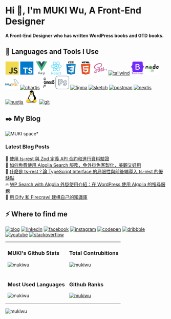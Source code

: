 # Hi 👋, I'm MUKI Wu, A Front-End Designer

**A Front-End Designer who has written WordPress books and GTD books.**
        
## 🚀 Languages and Tools I Use

<a target="_blank" href="https://raw.githubusercontent.com/devicons/devicon/master/icons/javascript/javascript-original.svg" style="display: inline-block;"><img src="https://raw.githubusercontent.com/devicons/devicon/master/icons/javascript/javascript-original.svg" alt="javascript" width="42" height="42" /></a>
<a target="_blank" href="https://raw.githubusercontent.com/devicons/devicon/master/icons/typescript/typescript-original.svg" style="display: inline-block;"><img src="https://raw.githubusercontent.com/devicons/devicon/master/icons/typescript/typescript-original.svg" alt="typescript" width="42" height="42" /></a>
<a target="_blank" href="https://raw.githubusercontent.com/devicons/devicon/master/icons/vuejs/vuejs-original-wordmark.svg" style="display: inline-block;"><img src="https://raw.githubusercontent.com/devicons/devicon/master/icons/vuejs/vuejs-original-wordmark.svg" alt="vuejs" width="42" height="42" /></a>
<a target="_blank" href="https://raw.githubusercontent.com/devicons/devicon/master/icons/react/react-original-wordmark.svg" style="display: inline-block;"><img src="https://raw.githubusercontent.com/devicons/devicon/master/icons/react/react-original-wordmark.svg" alt="react" width="42" height="42" /></a>
<a target="_blank" href="https://raw.githubusercontent.com/devicons/devicon/master/icons/css3/css3-original-wordmark.svg" style="display: inline-block;"><img src="https://raw.githubusercontent.com/devicons/devicon/master/icons/css3/css3-original-wordmark.svg" alt="css3" width="42" height="42" /></a>
<a target="_blank" href="https://raw.githubusercontent.com/devicons/devicon/master/icons/html5/html5-original-wordmark.svg" style="display: inline-block;"><img src="https://raw.githubusercontent.com/devicons/devicon/master/icons/html5/html5-original-wordmark.svg" alt="html5" width="42" height="42" /></a>
<a target="_blank" href="https://raw.githubusercontent.com/devicons/devicon/master/icons/sass/sass-original.svg" style="display: inline-block;"><img src="https://raw.githubusercontent.com/devicons/devicon/master/icons/sass/sass-original.svg" alt="sass" width="42" height="42" /></a>
<a target="_blank" href="https://www.vectorlogo.zone/logos/tailwindcss/tailwindcss-icon.svg" style="display: inline-block;"><img src="https://www.vectorlogo.zone/logos/tailwindcss/tailwindcss-icon.svg" alt="tailwind" width="42" height="42" /></a>
<a target="_blank" href="https://raw.githubusercontent.com/devicons/devicon/master/icons/bootstrap/bootstrap-plain-wordmark.svg" style="display: inline-block;"><img src="https://raw.githubusercontent.com/devicons/devicon/master/icons/bootstrap/bootstrap-plain-wordmark.svg" alt="bootstrap" width="42" height="42" /></a>
<a target="_blank" href="https://raw.githubusercontent.com/devicons/devicon/master/icons/nodejs/nodejs-original-wordmark.svg" style="display: inline-block;"><img src="https://raw.githubusercontent.com/devicons/devicon/master/icons/nodejs/nodejs-original-wordmark.svg" alt="nodejs" width="42" height="42" /></a>
<a target="_blank" href="https://raw.githubusercontent.com/devicons/devicon/master/icons/mysql/mysql-original-wordmark.svg" style="display: inline-block;"><img src="https://raw.githubusercontent.com/devicons/devicon/master/icons/mysql/mysql-original-wordmark.svg" alt="mysql" width="42" height="42" /></a>
<a target="_blank" href="https://www.chartjs.org/media/logo-title.svg" style="display: inline-block;"><img src="https://www.chartjs.org/media/logo-title.svg" alt="chartjs" width="42" height="42" /></a>
<a target="_blank" href="https://raw.githubusercontent.com/Hardik0307/Hardik0307/master/assets/canvasjs-charts.svg" style="display: inline-block;"><img src="https://raw.githubusercontent.com/Hardik0307/Hardik0307/master/assets/canvasjs-charts.svg" alt="canvasjs" width="42" height="42" /></a>
<a target="_blank" href="https://raw.githubusercontent.com/devicons/devicon/master/icons/photoshop/photoshop-line.svg" style="display: inline-block;"><img src="https://raw.githubusercontent.com/devicons/devicon/master/icons/photoshop/photoshop-line.svg" alt="photoshop" width="42" height="42" /></a>
<a target="_blank" href="https://www.vectorlogo.zone/logos/figma/figma-icon.svg" style="display: inline-block;"><img src="https://www.vectorlogo.zone/logos/figma/figma-icon.svg" alt="figma" width="42" height="42" /></a>
<a target="_blank" href="https://www.vectorlogo.zone/logos/sketchapp/sketchapp-icon.svg" style="display: inline-block;"><img src="https://www.vectorlogo.zone/logos/sketchapp/sketchapp-icon.svg" alt="sketch" width="42" height="42" /></a>
<a target="_blank" href="https://www.vectorlogo.zone/logos/getpostman/getpostman-icon.svg" style="display: inline-block;"><img src="https://www.vectorlogo.zone/logos/getpostman/getpostman-icon.svg" alt="postman" width="42" height="42" /></a>
<a target="_blank" href="https://cdn.worldvectorlogo.com/logos/nextjs-2.svg" style="display: inline-block;"><img src="https://cdn.worldvectorlogo.com/logos/nextjs-2.svg" alt="nextjs" width="42" height="42" /></a>
<a target="_blank" href="https://www.vectorlogo.zone/logos/nuxtjs/nuxtjs-icon.svg" style="display: inline-block;"><img src="https://www.vectorlogo.zone/logos/nuxtjs/nuxtjs-icon.svg" alt="nuxtjs" width="42" height="42" /></a>
<a target="_blank" href="https://raw.githubusercontent.com/devicons/devicon/master/icons/linux/linux-original.svg" style="display: inline-block;"><img src="https://raw.githubusercontent.com/devicons/devicon/master/icons/linux/linux-original.svg" alt="linux" width="42" height="42" /></a>
<a target="_blank" href="https://www.vectorlogo.zone/logos/git-scm/git-scm-icon.svg" style="display: inline-block;"><img src="https://www.vectorlogo.zone/logos/git-scm/git-scm-icon.svg" alt="git" width="42" height="42" /></a>
        
## ✒️ My Blog

<img src="https://muki.tw/wordpress/wp-content/uploads/2023/12/omegabook1.jpg" alt="MUKI space*" width="600" />

### Latest Blog Posts

<!-- BLOG-POST-LIST:START -->💯 <a href='https://muki.tw/use-ts-rest-zod-api-contract/'>使用 ts-rest 與 Zod 定義 API 合約和進行資料驗證</a><br>🤡 <a href='https://muki.tw/free-to-use-algolia-search/'>如何免費使用 Algolia Search 服務，免外掛免客製化，美觀又好用</a><br>💯 <a href='https://muki.tw/ts-rest-introduce/'>什麼是 ts-rest？論 TypeScript Interface 的局限性與前後端導入 ts-rest 的優缺點</a><br>🔥 <a href='https://muki.tw/wp-search-with-algolia/'>WP Search with Algolia 外掛使用介紹：在 WordPress 使用 Algolia 的搜尋服務</a><br>💯 <a href='https://muki.tw/use-dify-firecrawl-build-own-rag/'>用 Dify 和 Firecrawl 建構自己的知識庫</a><br><!-- BLOG-POST-LIST:END -->

## ⚡️ Where to find me
<p>
<a target="_blank" href="https://muki.tw" style="display: inline-block;"><img src="https://img.shields.io/badge/Blog-MUKIspace*-d9444a" alt="blog" /></a>
<a target="_blank" href="https://www.linkedin.com/in/mukiwu" style="display: inline-block;"><img src="https://img.shields.io/badge/linkedin-0a77b6?logo=linkedin" alt="linkedin" /></a>
<a target="_blank" href="https://www.facebook.com/mukispace" style="display: inline-block;"><img src="https://img.shields.io/badge/facebook-0866ff?logo=facebook" alt="facebook" /></a>
<a target="_blank" href="https://www.instagram.com/mukiwu" style="display: inline-block;"><img src="https://img.shields.io/badge/instagram-ffffff?logo=instagram" alt="instagram" /></a>
<a target="_blank" href="https://www.codepen.io/mukiwu" style="display: inline-block;"><img src="https://img.shields.io/badge/codepen-grey?logo=codepen" alt="codepen" /></a>
<a target="_blank" href="https://www.dribbble.com/muki" style="display: inline-block;"><img src="https://img.shields.io/badge/dribbble-f1f1f1?logo=dribbble" alt="dribbble" /></a>
<a target="_blank" href="https://www.youtube.com/@mukiwu" style="display: inline-block;"><img src="https://img.shields.io/badge/youtube-ff0000?logo=youtube" alt="youtube" /></a>
<a target="_blank" href="https://stackoverflow.com/users/2126434" style="display: inline-block;"><img src="https://img.shields.io/badge/stackoverflow-fbfbfb?logo=stackoverflow" alt="stackoverflow" /></a>
</p>

<table>
  <tr>
    <td valign="top">
      <h3>MUKI's Github Stats</h3>
      <p><img align="center" src="https://github-readme-stats.vercel.app/api?username=mukiwu&show_icons=true&locale=zh-TW" alt="mukiwu" /></p>
    </td>
    <td valign="top">
      <h3>Total Contrubitions</h3>
      <p><img align="center" src="https://github-readme-streak-stats.herokuapp.com/?user=mukiwu&" alt="mukiwu" /></p>
    </td>
 </tr>
  <tr>
    <td valign="top">
      <h3>Most Used Languages</h3>
      <p><img src="https://github-readme-stats.vercel.app/api/top-langs?username=mukiwu&show_icons=true&locale=en&layout=compact" alt="mukiwu" /></p>
    </td>
    <td valign="top">
      <h3>Github Ranks</h3>
      <p><a href="https://github.com/ryo-ma/github-profile-trophy"><img src="https://github-profile-trophy.vercel.app/?username=mukiwu&theme=nord&row=2&column=5" alt="mukiwu" /></a></p>
    </td>
  </tr>
       
</table>

<img src="https://komarev.com/ghpvc/?username=mukiwu&label=Profile%20views&color=d9444a&style=flat" alt="mukiwu" />
